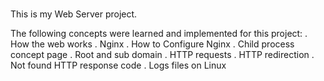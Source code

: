 ###

This is my Web Server project.

The following concepts were learned and implemented for this project:
. How the web works
. Nginx
. How to Configure Nginx
. Child process concept page
. Root and sub domain
. HTTP requests
. HTTP redirection
. Not found HTTP response code
. Logs files on Linux
